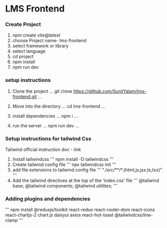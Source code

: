 # LMS Frontend

### Create Project 

1. npm create vite@latest
2. choose Project name- lms-frontend
3. select framework or library
4. select language 
5. cd project
6. npm install
7. npm run dev

### setup instructions

1. Clone the project
...
git clone https://github.com/SunilYalam/lms-frontend.git
...

2. Move into the directory
...
cd lms-frontend
...
3. install dependencies
...
npm i
...
4. run the server
...
npm run dev
...

### Setup instructions for tailwind Css

Tailwind official instruction doc - link

1. Install tailwindcss
'''
npm install -D tailwindcss
'''
2. Create tailwind config file
'''
   npx tailwindcss init
'''
3. add file extensions to tailwind config file
'''
   "./src/**/*.{html,js,jsx,ts,tsx}"
   '''
4. Add the tailwind directives at the top of the 'index.css' file
'''
   @tailwind base;
   @tailwind components;
   @tailwind utilities;
'''

### Adding plugins and dependencies
'''
 npm install @reduxjs/toolkit react-redux react-router-dom react-icons react-chartjs-2 chart.js daisyui axios react-hot-toast @tailwindcss/line-clamp
 '''